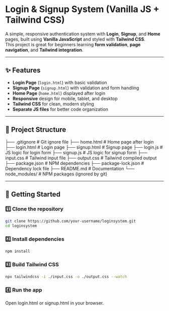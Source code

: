 # Login & Signup System (Vanilla JS + Tailwind CSS)

A simple, responsive authentication system with **Login**, **Signup**, and **Home** pages, built using **Vanilla JavaScript** and styled with **Tailwind CSS**.  
This project is great for beginners learning **form validation**, **page navigation**, and **Tailwind integration**.

---

## ✨ Features
- **Login Page** (`login.html`) with basic validation
- **Signup Page** (`signup.html`) with validation and form handling
- **Home Page** (`home.html`) displayed after login
- **Responsive** design for mobile, tablet, and desktop
- **Tailwind CSS** for clean, modern styling
- **Separate JS files** for better code organization

---

## 📂 Project Structure
├── .gitignore # Git ignore file
├── home.html # Home page after login
├── login.html # Login page
├── signup.html # Signup page
├── login.js # JS logic for login form
├── signup.js # JS logic for signup form
├── input.css # Tailwind input file
├── output.css # Tailwind compiled output
├── package.json # NPM dependencies
├── package-lock.json # Dependency lock file
├── README.md # Documentation
└── node_modules/ # NPM packages (ignored by git)

---

## 🚀 Getting Started

### 1️⃣ Clone the repository
```bash
git clone https://github.com/your-username/loginsystem.git
cd loginsystem
```

### 2️⃣ Install dependencies
```bash
npm install
```

### 3️⃣ Build Tailwind CSS
```bash
npx tailwindcss -i ./input.css -o ./output.css --watch
```

### 4️⃣ Run the app
Open login.html or signup.html in your browser.
